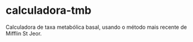 # calculadora-tmb
Calculadora de taxa metabólica basal, usando o método mais recente de Mifflin St Jeor.
